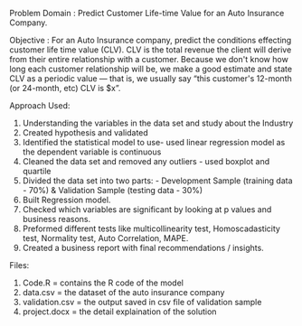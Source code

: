 Problem Domain : 
Predict Customer Life-time Value for an Auto Insurance Company.

Objective : 
For an Auto Insurance company, predict the conditions effecting customer life time value
(CLV). CLV is the total revenue the client will derive from their entire relationship with a
customer. Because we don&#39;t know how long each customer relationship will be, we make a
good estimate and state CLV as a periodic value — that is, we usually say “this customer&#39;s
12-month (or 24-month, etc) CLV is $x”.

Approach Used:
1) Understanding the variables in the data set and study about the Industry
2) Created hypothesis and validated
3) Identified the statistical model to use- used linear regression model as the dependent variable is continuous
4) Cleaned the data set and removed any outliers - used boxplot and quartile
5) Divided the data set into two parts: - Development Sample (training data - 70%) & Validation Sample (testing data - 30%)
6) Built Regression model.
7) Checked which variables are significant by looking at p values and business reasons.
8) Preformed different tests like multicollinearity test, Homoscadasticity test, Normality test, Auto Correlation, MAPE.
9) Created a business report with final recommendations / insights.

Files:
1) Code.R = contains the R code of the model
2) data.csv = the dataset of the auto insurance company
3) validation.csv = the output saved in csv file of validation sample
4) project.docx = the detail explaination of the solution
